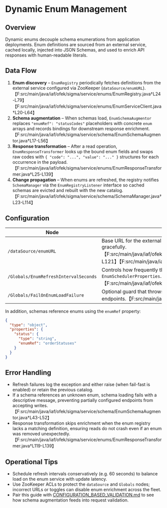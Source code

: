 # Dynamic Enum Management

## Overview

Dynamic enums decouple schema enumerations from application deployments. Enum definitions are sourced from an external service, cached locally, injected into JSON Schemas, and used to enrich API responses with human-readable literals.

## Data Flow

1. **Enum discovery** – `EnumRegistry` periodically fetches definitions from the external service configured via ZooKeeper (`dataSource/enumURL`).【F:src/main/java/iaf/ofek/sigma/service/enums/EnumRegistry.java†L24-L79】【F:src/main/java/iaf/ofek/sigma/service/enums/EnumServiceClient.java†L20-L64】
2. **Schema augmentation** – When schemas load, `EnumSchemaAugmentor` replaces `"enumRef": "statusCodes"` placeholders with concrete `enum` arrays and records bindings for downstream response enrichment.【F:src/main/java/iaf/ofek/sigma/service/schema/EnumSchemaAugmentor.java†L17-L56】
3. **Response transformation** – After a read operation, `EnumResponseTransformer` looks up the bound enum fields and swaps raw codes with `{ "code": "...", "value": "..." }` structures for each occurrence in the payload.【F:src/main/java/iaf/ofek/sigma/service/enums/EnumResponseTransformer.java†L25-L139】
4. **Change propagation** – When enums are refreshed, the registry notifies `SchemaManager` via the `EnumRegistryListener` interface so cached schemas are evicted and rebuilt with the new catalog.【F:src/main/java/iaf/ofek/sigma/service/schema/SchemaManager.java†L23-L114】

## Configuration

| Node | Purpose |
|------|---------|
| `/dataSource/enumURL` | Base URL for the external enum service. When missing, the registry disables enum usage gracefully.【F:src/main/java/iaf/ofek/sigma/config/properties/ZookeeperConfigProperties.java†L78-L121】【F:src/main/java/iaf/ofek/sigma/service/enums/EnumRegistry.java†L60-L78】 |
| `/Globals/EnumRefreshIntervalSeconds` | Controls how frequently the scheduled reload job runs. Parsed by `EnumSchedulerProperties`.【F:src/main/java/iaf/ofek/sigma/service/enums/EnumSchedulerProperties.java†L1-L40】 |
| `/Globals/FailOnEnumLoadFailure` | Optional guard that throws on refresh errors to prevent serving partially configured endpoints.【F:src/main/java/iaf/ofek/sigma/service/enums/EnumRegistry.java†L32-L75】 |

In addition, schemas reference enums using the `enumRef` property:

```json
{
  "type": "object",
  "properties": {
    "status": {
      "type": "string",
      "enumRef": "orderStatuses"
    }
  }
}
```

## Error Handling

- Refresh failures log the exception and either raise (when fail-fast is enabled) or retain the previous catalog.
- If a schema references an unknown enum, schema loading fails with a descriptive message, preventing partially configured endpoints from accepting writes.【F:src/main/java/iaf/ofek/sigma/service/schema/EnumSchemaAugmentor.java†L43-L52】
- Response transformation skips enrichment when the enum registry lacks a matching definition, ensuring reads do not crash even if an enum was removed unexpectedly.【F:src/main/java/iaf/ofek/sigma/service/enums/EnumResponseTransformer.java†L119-L139】

## Operational Tips

- Schedule refresh intervals conservatively (e.g. 60 seconds) to balance load on the enum service with update latency.
- Use ZooKeeper ACLs to protect the `dataSource` and `Globals` nodes; incorrect URLs or toggles can disable enum enrichment across the fleet.
- Pair this guide with [CONFIGURATION_BASED_VALIDATION.md](CONFIGURATION_BASED_VALIDATION.md) to see how schema augmentation feeds into request validation.

